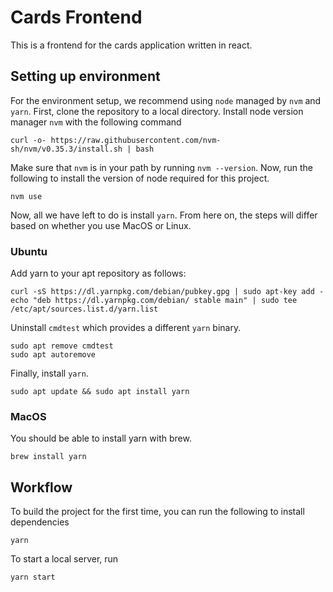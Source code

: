 # Cards Frontend
This is a frontend for the cards application written in react.

## Setting up environment
For the environment setup, we recommend using `node` managed by `nvm` and `yarn`.
First, clone the repository to a local directory. 
Install node version manager `nvm` with the following command
```
curl -o- https://raw.githubusercontent.com/nvm-sh/nvm/v0.35.3/install.sh | bash
```
Make sure that `nvm` is in your path by running `nvm --version`. Now, run the following to install the version of node required for this project.
```
nvm use
```

Now, all we have left to do is install `yarn`. From here on, the steps will differ based on whether you use MacOS or Linux.
### Ubuntu
Add yarn to your apt repository as follows:
```
curl -sS https://dl.yarnpkg.com/debian/pubkey.gpg | sudo apt-key add -
echo "deb https://dl.yarnpkg.com/debian/ stable main" | sudo tee /etc/apt/sources.list.d/yarn.list
```
Uninstall `cmdtest` which provides a different `yarn` binary.
```
sudo apt remove cmdtest
sudo apt autoremove 
```
Finally, install `yarn`.
```
sudo apt update && sudo apt install yarn
```

### MacOS
You should be able to install yarn with brew.
```
brew install yarn
```

## Workflow
To build the project for the first time, you can run the following to install dependencies
```
yarn
```
To start a local server, run
```
yarn start
```
